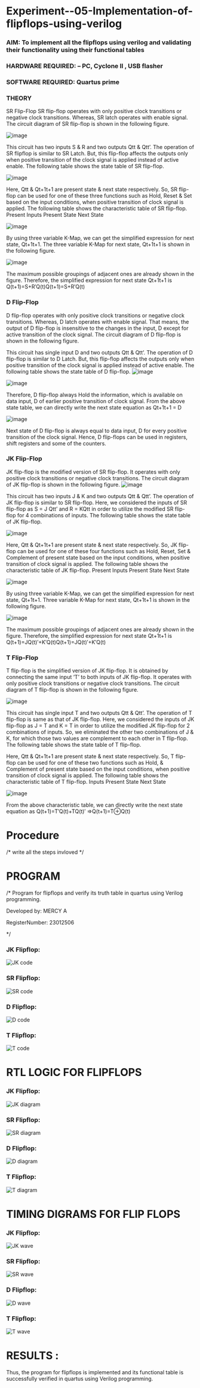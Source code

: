 # Experiment--05-Implementation-of-flipflops-using-verilog
### AIM: To implement all the flipflops using verilog and validating their functionality using their functional tables
### HARDWARE REQUIRED:  – PC, Cyclone II , USB flasher
### SOFTWARE REQUIRED:   Quartus prime
### THEORY 
SR Flip-Flop
SR flip-flop operates with only positive clock transitions or negative clock transitions. Whereas, SR latch operates with enable signal. The circuit diagram of SR flip-flop is shown in the following figure.

![image](https://user-images.githubusercontent.com/36288975/167910294-bb550548-b1dc-4cba-9044-31d9037d476b.png)

 
This circuit has two inputs S & R and two outputs Qtt & Qtt’. The operation of SR flipflop is similar to SR Latch. But, this flip-flop affects the outputs only when positive transition of the clock signal is applied instead of active enable.
The following table shows the state table of SR flip-flop.


![image](https://user-images.githubusercontent.com/36288975/167910648-ced88e69-869c-42e2-9718-a285a3902446.png)


Here, Qtt & Qt+1t+1 are present state & next state respectively. So, SR flip-flop can be used for one of these three functions such as Hold, Reset & Set based on the input conditions, when positive transition of clock signal is applied. The following table shows the characteristic table of SR flip-flop.
Present Inputs	Present State	Next State


![image](https://user-images.githubusercontent.com/36288975/167908180-5fc9d589-1cb5-41f5-b2c8-927e04f5f387.png)

By using three variable K-Map, we can get the simplified expression for next state, Qt+1t+1. The three variable K-Map for next state, Qt+1t+1 is shown in the following figure.

![image](https://user-images.githubusercontent.com/36288975/167908214-25b30a54-db20-4bcb-9385-5f93a1982a09.png)

 
The maximum possible groupings of adjacent ones are already shown in the figure. Therefore, the simplified expression for next state Qt+1t+1 is
Q(t+1)=S+R′Q(t)Q(t+1)=S+R′Q(t)


### D Flip-Flop
D flip-flop operates with only positive clock transitions or negative clock transitions. Whereas, D latch operates with enable signal. That means, the output of D flip-flop is insensitive to the changes in the input, D except for active transition of the clock signal. The circuit diagram of D flip-flop is shown in the following figure.
 
This circuit has single input D and two outputs Qtt & Qtt’. The operation of D flip-flop is similar to D Latch. But, this flip-flop affects the outputs only when positive transition of the clock signal is applied instead of active enable.
The following table shows the state table of D flip-flop.
![image](https://user-images.githubusercontent.com/36288975/167908342-e03f0cbb-5958-43bb-b74a-5e3ec2341675.png)

![image](https://user-images.githubusercontent.com/36288975/167910325-aeef0739-0a54-40e2-bebd-6f5fa0cad10e.png)



Therefore, D flip-flop always Hold the information, which is available on data input, D of earlier positive transition of clock signal. From the above state table, we can directly write the next state equation as
Qt+1t+1 = D



![image](https://user-images.githubusercontent.com/36288975/167908850-d39d07ba-7f9d-490a-b9f2-274e189fd047.png)

Next state of D flip-flop is always equal to data input, D for every positive transition of the clock signal. Hence, D flip-flops can be used in registers, shift registers and some of the counters.


### JK Flip-Flop
JK flip-flop is the modified version of SR flip-flop. It operates with only positive clock transitions or negative clock transitions. The circuit diagram of JK flip-flop is shown in the following figure.
![image](https://user-images.githubusercontent.com/36288975/167910378-d2d984a7-2815-4d17-8c41-ee4bdf59ec24.png) 

 
This circuit has two inputs J & K and two outputs Qtt & Qtt’. The operation of JK flip-flop is similar to SR flip-flop. Here, we considered the inputs of SR flip-flop as S = J Qtt’ and R = KQtt in order to utilize the modified SR flip-flop for 4 combinations of inputs.
The following table shows the state table of JK flip-flop.


![image](https://user-images.githubusercontent.com/36288975/167908575-59c35afb-50d3-46a2-888c-47478a3179d5.png)

Here, Qtt & Qt+1t+1 are present state & next state respectively. So, JK flip-flop can be used for one of these four functions such as Hold, Reset, Set & Complement of present state based on the input conditions, when positive transition of clock signal is applied. The following table shows the characteristic table of JK flip-flop.
Present Inputs	Present State	Next State

![image](https://user-images.githubusercontent.com/36288975/167908664-c854ffe9-0bd3-44c2-bfa6-e53928181c69.png)


By using three variable K-Map, we can get the simplified expression for next state, Qt+1t+1. Three variable K-Map for next state, Qt+1t+1 is shown in the following figure.
 
 
 ![image](https://user-images.githubusercontent.com/36288975/167908688-fa93c3e9-8323-4864-947d-c11d163d5a90.png)

The maximum possible groupings of adjacent ones are already shown in the figure. Therefore, the simplified expression for next state Qt+1t+1 is
Q(t+1)=JQ(t)′+K′Q(t)Q(t+1)=JQ(t)′+K′Q(t)



### T Flip-Flop
T flip-flop is the simplified version of JK flip-flop. It is obtained by connecting the same input ‘T’ to both inputs of JK flip-flop. It operates with only positive clock transitions or negative clock transitions. The circuit diagram of T flip-flop is shown in the following figure.

![image](https://user-images.githubusercontent.com/36288975/167911534-5f3c445d-bc68-46e2-9a9c-7efce5febc60.png)



This circuit has single input T and two outputs Qtt & Qtt’. The operation of T flip-flop is same as that of JK flip-flop. Here, we considered the inputs of JK flip-flop as J = T and K = T in order to utilize the modified JK flip-flop for 2 combinations of inputs. So, we eliminated the other two combinations of J & K, for which those two values are complement to each other in T flip-flop.
The following table shows the state table of T flip-flop.



Here, Qtt & Qt+1t+1 are present state & next state respectively. So, T flip-flop can be used for one of these two functions such as Hold, & Complement of present state based on the input conditions, when positive transition of clock signal is applied. The following table shows the characteristic table of T flip-flop.
Inputs	Present State	Next State


![image](https://user-images.githubusercontent.com/36288975/167909015-53aa9450-3f28-4202-887a-79d88228f8a0.png)

From the above characteristic table, we can directly write the next state equation as
Q(t+1)=T′Q(t)+TQ(t)′
⇒Q(t+1)=T⊕Q(t)

# Procedure
/* write all the steps invloved */



# PROGRAM 
/*
Program for flipflops  and verify its truth table in quartus using Verilog programming.


Developed by: MERCY A 


RegisterNumber:  23012506

*/
### JK Flipflop:

![JK code](https://github.com/mercyarulappan/Experiment--05-Implementation-of-flipflops-using-verilog/assets/149233730/98101489-691c-40a3-89c6-2821ed6d7d75)

### SR Flipflop:

![SR code](https://github.com/mercyarulappan/Experiment--05-Implementation-of-flipflops-using-verilog/assets/149233730/80f4ca81-dad7-4bd0-9ef8-4df3758e73be)

### D Flipflop:

![D code](https://github.com/mercyarulappan/Experiment--05-Implementation-of-flipflops-using-verilog/assets/149233730/d4012f51-b39a-42f2-9a32-5fad470114ee)

### T Flipflop:

![T code](https://github.com/mercyarulappan/Experiment--05-Implementation-of-flipflops-using-verilog/assets/149233730/6434f2ce-3d6a-4717-a67f-729d9f57bfc9)


# RTL LOGIC FOR FLIPFLOPS 

### JK Flipflop:

![JK diagram](https://github.com/mercyarulappan/Experiment--05-Implementation-of-flipflops-using-verilog/assets/149233730/2eeb2b15-8425-47cd-94bb-69386e630927)

### SR Flipflop:

![SR diagram](https://github.com/mercyarulappan/Experiment--05-Implementation-of-flipflops-using-verilog/assets/149233730/0611c0f9-5fce-4300-9ffc-a1b4fb1f8801)

### D Flipflop:

![D diagram](https://github.com/mercyarulappan/Experiment--05-Implementation-of-flipflops-using-verilog/assets/149233730/84592307-0b21-486d-b7f5-49976e39a431)

### T Flipflop:

![T diagram](https://github.com/mercyarulappan/Experiment--05-Implementation-of-flipflops-using-verilog/assets/149233730/34638c68-910d-433f-b750-c960d26efe1d)




# TIMING DIGRAMS FOR FLIP FLOPS 

### JK Flipflop:

![JK wave](https://github.com/mercyarulappan/Experiment--05-Implementation-of-flipflops-using-verilog/assets/149233730/1eec689d-f106-4434-b353-d82b850aa98a)

### SR Flipflop:

![SR wave](https://github.com/mercyarulappan/Experiment--05-Implementation-of-flipflops-using-verilog/assets/149233730/3032c854-a4b7-4933-8ab8-d7315e7c2940)

### D Flipflop:

![D wave](https://github.com/mercyarulappan/Experiment--05-Implementation-of-flipflops-using-verilog/assets/149233730/3acf6a08-91e9-4fbf-acd3-b4be1a8e59a7)


### T Flipflop:

![T wave](https://github.com/mercyarulappan/Experiment--05-Implementation-of-flipflops-using-verilog/assets/149233730/ddd1545d-9ff6-4f5d-b289-2b50f844a6af)



# RESULTS :

Thus, the program for flipflops is implemented and its functional table is successfully verified in quartus using Verilog programming.
